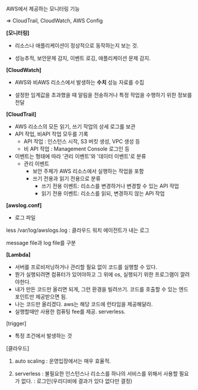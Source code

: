 AWS에서 제공하는 모니터링 기능

=> CloudTrail, CloudWatch, AWS Config

**[모니터링]**

- 리소스나 애플리케이션이 정상적으로 동작하는지 보는 것. 

- 성능추적, 보안문제 감지, 이벤트 로깅, 애플리케이션 문제 감지.

  

**[CloudWatch]**

- AWS와 비AWS 리소스에서 발생하는 **수치** 성능 자료를 수집

- 설정한 임계값을 초과했을 때 알림을 전송하거나 특정 작업을 수행하기 위한 정보를 전달



**[CloudTrail]**

- AWS 리소스의 모든 읽기, 쓰기 작업의 상세 로그를 보관
- API 작업, 비API 작업 모두를 기록
  - API 작업 : 인스턴스 시작, S3 버킷 생성, VPC 생성 등
  - 비 API 작업 : Management Console 로그인 등
- 이벤트는 형태에 따라 '관리 이벤트'와 '데이터 이벤트'로 분류
  - 관리 이벤트
    - 보안 주체가 AWS 리소스에서 실행하는 작업을 포함
    - 쓰기 전용과 읽기 전용으로 분류
      - 쓰기 전용 이벤트: 리소스를 변경하거나 변경할 수 있는 API 작업
      - 읽기 전용 이벤트: 리소스를 읽되, 변경하지 않는 API 작업



**[awslog.conf]**

- 로그 파일

less /var/log/awslogs.log : 클라우드 워치 에이전트가 내는 로그

message file과 log file를 구분



**[Lambda]**

- 서버를 프로비저닝하거나 관리할 필요 없이 코드를 실행할 수 있다. 
- 뭔가 실행되려면 컴퓨터가 있어야하고 그 위에 os, 실행되기 위한 프로그램이 깔려야한다. 
- 내가 만든 코드만 올리면 되게, 그런 환경을 빌려쓰기. 코드를 호출할 수 있는 엔드포인트만 제공받으면 됨. 
- 나는 코드만 올리겠다. aws는 해당 코드에 런타임을 제공해달라. 
- 실행할때만 사용한 컴퓨팅 fee를 제공. serverless.



[trigger]

- 특정 조건에서 발생하는 것

[클라우드]

1. auto scaling 
   : 운영입장에서는 매우 효율적.

2. serverless
   : 불필요한 인스턴스나 리소스를 하나의 서비스를 위해서 사용할 필요가 없다. 
   : 로그인(우리디비에 결과가 있다 없다만 결정)